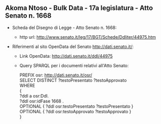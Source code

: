 ## Akoma Ntoso - Bulk Data - 17a legislatura - Atto Senato n. 1668 ##

* Scheda del Disegno di Legge - Atto Senato n. 1668:
	* http url: http://www.senato.it/leg/17/BGT/Schede/Ddliter/44975.htm

* Riferimenti al sito OpenData del Senato http://dati.senato.it/:
	* Link OpenData: http://dati.senato.it/ddl/44975
	* Query SPARQL per i documenti relativi all'Atto Senato:

        PREFIX osr: <http://dati.senato.it/osr/>  
		SELECT DISTINCT ?testoPresentato ?testoApprovato  
		WHERE  
		{  
		    ?ddl a osr:Ddl.  
		    ?ddl osr:idFase 1668 .  
		    OPTIONAL { ?ddl osr:testoPresentato ?testoPresentato }  
		    OPTIONAL { ?ddl osr:testoApprovato ?testoApprovato }  
		}
		